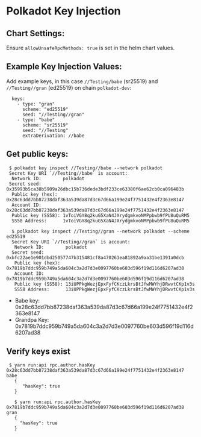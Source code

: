 # Polkadot Key Injection

## Chart Settings:

Ensure `allowUnsafeRpcMethods: true` is set in the helm chart values.

## Example Key Injection Values:

Add example keys, in this case ``//Testing/babe`` (sr25519) and ``//Testing//gran`` (ed25519) on chain `polkadot-dev`:

```
  keys: 
    - type: "gran"
      scheme: "ed25519"
      seed: "//Testing//gran"
    - type: "babe"
      scheme: "sr25519"
      seed: "//Testing"
      extraDerivation: //babe
```

## Get public keys:

```
 $ polkadot key inspect //Testing//babe --network polkadot
 Secret Key URI `//Testing//babe` is account:
  Network ID:        polkadot 
 Secret seed:       0x35993b5ca38b5909a26dbc15b736dede3bdf233ce63380f6ae62cb0ca096483b
  Public key (hex):  0x28c63dd7bb87238daf363a539da87d3c67d66a199e24f7751432e4f2363e8147
  Account ID:        0x28c63dd7bb87238daf363a539da87d3c67d66a199e24f7751432e4f2363e8147
  Public key (SS58): 1vToiVGY8q2kuG5XaN4JXrydgmkvoNMPpbwb9fPU8uQuRM5
  SS58 Address:      1vToiVGY8q2kuG5XaN4JXrydgmkvoNMPpbwb9fPU8uQuRM5
```

```
  $ polkadot key inspect //Testing//gran --network polkadot --scheme ed25519
  Secret Key URI `//Testing//gran` is account:
   Network ID:        polkadot
  Secret seed:       0xbfc22ae1e901dbd25057747b315481cf8a470261ea81892a9aa31be1391a0dcb
   Public key (hex):  0x7819b7ddc959b749a5da604c3a2d7d3e0097760be603d596f19d116d6207ad38
   Account ID:        0x7819b7ddc959b749a5da604c3a2d7d3e0097760be603d596f19d116d6207ad38
   Public key (SS58): 13iUPPkgWezjEpxFyfCKczLkrsBtJfwMWYhjDRwvtCKp1v3s
   SS58 Address:      13iUPPkgWezjEpxFyfCKczLkrsBtJfwMWYhjDRwvtCKp1v3s
  ```

  - Babe key: 0x28c63dd7bb87238daf363a539da87d3c67d66a199e24f7751432e4f2363e8147
 - Grandpa Key: 0x7819b7ddc959b749a5da604c3a2d7d3e0097760be603d596f19d116d6207ad38

## Verify keys exist

```
 $ yarn run:api rpc.author.hasKey 0x28c63dd7bb87238daf363a539da87d3c67d66a199e24f7751432e4f2363e8147 babe
   { 
      "hasKey": true
   }
```

```
   $ yarn run:api rpc.author.hasKey 0x7819b7ddc959b749a5da604c3a2d7d3e0097760be603d596f19d116d6207ad38 gran
   {
     "hasKey": true
   }
```

